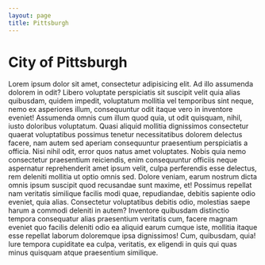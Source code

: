 ```yaml
---
layout: page
title: Pittsburgh
---
```


# City of Pittsburgh

Lorem ipsum dolor sit amet, consectetur adipisicing elit. Ad illo assumenda dolorem in odit? Libero voluptate perspiciatis sit suscipit velit quia alias quibusdam, quidem impedit, voluptatum mollitia vel temporibus sint neque, nemo ex asperiores illum, consequuntur odit itaque vero in inventore eveniet! Assumenda omnis cum illum quod quia, ut odit quisquam, nihil, iusto doloribus voluptatum. Quasi aliquid mollitia dignissimos consectetur quaerat voluptatibus possimus tenetur necessitatibus dolorem delectus facere, nam autem sed aperiam consequuntur praesentium perspiciatis a officia. Nisi nihil odit, error quos natus amet voluptates. Nobis quia nemo consectetur praesentium reiciendis, enim consequuntur officiis neque aspernatur reprehenderit amet ipsum velit, culpa perferendis esse delectus, rem deleniti mollitia ut optio omnis sed. Dolore veniam, earum nostrum dicta omnis ipsum suscipit quod recusandae sunt maxime, et! Possimus repellat nam veritatis similique facilis modi quae, repudiandae, debitis sapiente odio eveniet, quia alias. Consectetur voluptatibus debitis odio, molestias saepe harum a commodi deleniti in autem? Inventore quibusdam distinctio tempora consequatur alias praesentium veritatis cum, facere magnam eveniet quo facilis deleniti odio ea aliquid earum cumque iste, mollitia itaque esse repellat laborum doloremque ipsa dignissimos! Cum, quibusdam, quia! Iure tempora cupiditate ea culpa, veritatis, ex eligendi in quis qui quas minus quisquam atque praesentium similique.
